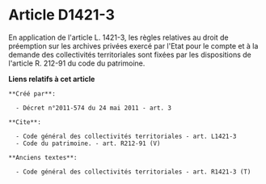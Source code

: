 # Article D1421-3

En application de l'article L. 1421-3, les règles relatives au droit de préemption sur les archives privées exercé par l'Etat
pour le compte et à la demande des collectivités territoriales sont fixées par les dispositions de l'article R. 212-91 du
code du patrimoine.

**Liens relatifs à cet article**

	**Créé par**:

	  - Décret n°2011-574 du 24 mai 2011 - art. 3

	**Cite**:

	  - Code général des collectivités territoriales - art. L1421-3
	  - Code du patrimoine. - art. R212-91 (V)

	**Anciens textes**:

	  - Code général des collectivités territoriales - art. R1421-3 (T)
